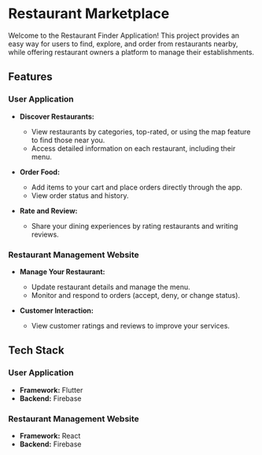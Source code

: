 # Restaurant Marketplace

Welcome to the Restaurant Finder Application! This project provides an easy way for users to find, explore, and order from restaurants nearby, while offering restaurant owners a platform to manage their establishments.

## Features

### User Application

- **Discover Restaurants:**
  - View restaurants by categories, top-rated, or using the map feature to find those near you.
  - Access detailed information on each restaurant, including their menu.

- **Order Food:**
  - Add items to your cart and place orders directly through the app.
  - View order status and history.

- **Rate and Review:**
  - Share your dining experiences by rating restaurants and writing reviews.

### Restaurant Management Website

- **Manage Your Restaurant:**
  - Update restaurant details and manage the menu.
  - Monitor and respond to orders (accept, deny, or change status).

- **Customer Interaction:**
  - View customer ratings and reviews to improve your services.

## Tech Stack

### User Application
- **Framework:** Flutter
- **Backend:** Firebase

### Restaurant Management Website
- **Framework:** React
- **Backend:** Firebase

